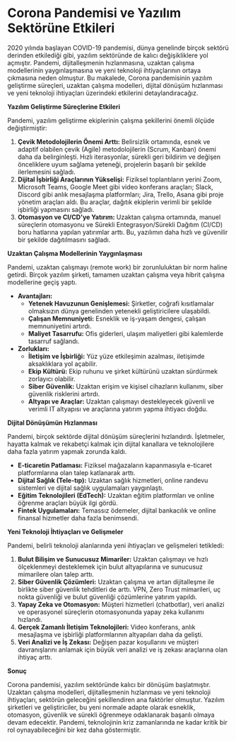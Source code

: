 # Corona Pandemisi ve Yazılım Sektörüne Etkileri

2020 yılında başlayan COVID-19 pandemisi, dünya genelinde birçok sektörü derinden etkilediği gibi, yazılım sektöründe de kalıcı değişikliklere yol açmıştır. Pandemi, dijitalleşmenin hızlanmasına, uzaktan çalışma modellerinin yaygınlaşmasına ve yeni teknoloji ihtiyaçlarının ortaya çıkmasına neden olmuştur. Bu makalede, Corona pandemisinin yazılım geliştirme süreçleri, uzaktan çalışma modelleri, dijital dönüşüm hızlanması ve yeni teknoloji ihtiyaçları üzerindeki etkilerini detaylandıracağız.

**Yazılım Geliştirme Süreçlerine Etkileri**

Pandemi, yazılım geliştirme ekiplerinin çalışma şekillerini önemli ölçüde değiştirmiştir:

1.  **Çevik Metodolojilerin Önemi Arttı:** Belirsizlik ortamında, esnek ve adaptif olabilen çevik (Agile) metodolojilerin (Scrum, Kanban) önemi daha da belirginleşti. Hızlı iterasyonlar, sürekli geri bildirim ve değişen önceliklere uyum sağlama yeteneği, projelerin başarılı bir şekilde ilerlemesini sağladı.
2.  **Dijital İşbirliği Araçlarının Yükselişi:** Fiziksel toplantıların yerini Zoom, Microsoft Teams, Google Meet gibi video konferans araçları; Slack, Discord gibi anlık mesajlaşma platformları; Jira, Trello, Asana gibi proje yönetim araçları aldı. Bu araçlar, dağıtık ekiplerin verimli bir şekilde işbirliği yapmasını sağladı.
3.  **Otomasyon ve CI/CD'ye Yatırım:** Uzaktan çalışma ortamında, manuel süreçlerin otomasyonu ve Sürekli Entegrasyon/Sürekli Dağıtım (CI/CD) boru hatlarına yapılan yatırımlar arttı. Bu, yazılımın daha hızlı ve güvenilir bir şekilde dağıtılmasını sağladı.

**Uzaktan Çalışma Modellerinin Yaygınlaşması**

Pandemi, uzaktan çalışmayı (remote work) bir zorunluluktan bir norm haline getirdi. Birçok yazılım şirketi, tamamen uzaktan çalışma veya hibrit çalışma modellerine geçiş yaptı.

*   **Avantajları:**
    *   **Yetenek Havuzunun Genişlemesi:** Şirketler, coğrafi kısıtlamalar olmaksızın dünya genelinden yetenekli geliştiricilere ulaşabildi.
    *   **Çalışan Memnuniyeti:** Esneklik ve iş-yaşam dengesi, çalışan memnuniyetini artırdı.
    *   **Maliyet Tasarrufu:** Ofis giderleri, ulaşım maliyetleri gibi kalemlerde tasarruf sağlandı.
*   **Zorlukları:**
    *   **İletişim ve İşbirliği:** Yüz yüze etkileşimin azalması, iletişimde aksaklıklara yol açabilir.
    *   **Ekip Kültürü:** Ekip ruhunu ve şirket kültürünü uzaktan sürdürmek zorlayıcı olabilir.
    *   **Siber Güvenlik:** Uzaktan erişim ve kişisel cihazların kullanımı, siber güvenlik risklerini artırdı.
    *   **Altyapı ve Araçlar:** Uzaktan çalışmayı destekleyecek güvenli ve verimli IT altyapısı ve araçlarına yatırım yapma ihtiyacı doğdu.

**Dijital Dönüşümün Hızlanması**

Pandemi, birçok sektörde dijital dönüşüm süreçlerini hızlandırdı. İşletmeler, hayatta kalmak ve rekabetçi kalmak için dijital kanallara ve teknolojilere daha fazla yatırım yapmak zorunda kaldı.

*   **E-ticaretin Patlaması:** Fiziksel mağazaların kapanmasıyla e-ticaret platformlarına olan talep katlanarak arttı.
*   **Dijital Sağlık (Tele-tıp):** Uzaktan sağlık hizmetleri, online randevu sistemleri ve dijital sağlık uygulamaları yaygınlaştı.
*   **Eğitim Teknolojileri (EdTech):** Uzaktan eğitim platformları ve online öğrenme araçları büyük ilgi gördü.
*   **Fintek Uygulamaları:** Temassız ödemeler, dijital bankacılık ve online finansal hizmetler daha fazla benimsendi.

**Yeni Teknoloji İhtiyaçları ve Gelişmeler**

Pandemi, belirli teknoloji alanlarında yeni ihtiyaçları ve gelişmeleri tetikledi:

1.  **Bulut Bilişim ve Sunucusuz Mimariler:** Uzaktan çalışmayı ve hızlı ölçeklenmeyi desteklemek için bulut altyapılarına ve sunucusuz mimarilere olan talep arttı.
2.  **Siber Güvenlik Çözümleri:** Uzaktan çalışma ve artan dijitalleşme ile birlikte siber güvenlik tehditleri de arttı. VPN, Zero Trust mimarileri, uç nokta güvenliği ve bulut güvenliği çözümlerine yatırım yapıldı.
3.  **Yapay Zeka ve Otomasyon:** Müşteri hizmetleri (chatbotlar), veri analizi ve operasyonel süreçlerin otomasyonunda yapay zeka kullanımı hızlandı.
4.  **Gerçek Zamanlı İletişim Teknolojileri:** Video konferans, anlık mesajlaşma ve işbirliği platformlarının altyapıları daha da gelişti.
5.  **Veri Analizi ve İş Zekası:** Değişen pazar koşullarını ve müşteri davranışlarını anlamak için büyük veri analizi ve iş zekası araçlarına olan ihtiyaç arttı.

**Sonuç**

Corona pandemisi, yazılım sektöründe kalıcı bir dönüşüm başlatmıştır. Uzaktan çalışma modelleri, dijitalleşmenin hızlanması ve yeni teknoloji ihtiyaçları, sektörün geleceğini şekillendiren ana faktörler olmuştur. Yazılım şirketleri ve geliştiriciler, bu yeni normale adapte olarak esneklik, otomasyon, güvenlik ve sürekli öğrenmeye odaklanarak başarılı olmaya devam edecektir. Pandemi, teknolojinin kriz zamanlarında ne kadar kritik bir rol oynayabileceğini bir kez daha göstermiştir.